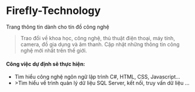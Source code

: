 # Firefly-Technology
Trang thông tin dành cho tín đồ công nghệ
> Trao đổi về khoa học, công nghệ, thủ thuật điện thoại, máy tính, camera, đồ gia dụng và âm thanh.
> Cập nhật những thông tin công nghệ mới nhất trên thế giới.
#### Công việc dự định sẽ thực hiện:
- Tìm hiểu công nghệ ngôn ngữ lập trình C#, HTML, CSS, Javascript...
- &gt;Tìm hiểu về trình quản lý dữ liệu SQL Server, kết nối, truy vấn dữ liệu ...
